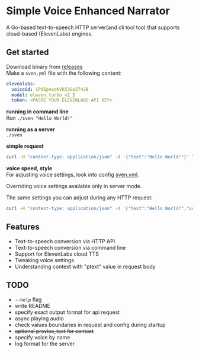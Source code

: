 # Simple Voice Enhanced Narrator

A Go-based text-to-speech HTTP server(and cli tool too) that supports cloud-based (ElevenLabs) engines.

## Get started

Download binary from [releases](/releases)  
Make a `sven.yml` file with the following content:
```yaml
elevenlabs:
  voiceid: iP95p4xoKVk53GoZ742B
  model: eleven_turbo_v2_5
  token: <PASTE YOUR ELEVENLABS API KEY>
```
**running in command line**  
Run `./sven "Hello World!"`

**running as a server**  
`./sven`

**simple request**  
```bash
curl -H "content-type: application/json" -d '{"text":"Hello World!"}' localhost:8080/tts
```

**voice speed, style**  
For adjusting voice settings, look into config [sven.yml](/sven.yml).

Overriding voice settings available only in server mode.

The same settings you can adjust during any HTTP request:  
```bash
curl -H "content-type: application/json" -d '{"text":"Hello World!","voice_settings":{"speed":1.2}}' localhost:8080/tts
```

## Features

- Text-to-speech conversion via HTTP API
- Text-to-speech conversion via command line
- Support for ElevenLabs cloud TTS
- Tweaking voice settings
- Understanding context with "ptext" value in request body

## TODO
- `--help` flag
- write README
- specify exact output format for api request
- async playing audio
- check values boundaries in request and config during startup
- ~~optional previos_text for context~~
- specify voice by name
- log format for the server
